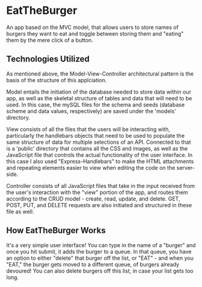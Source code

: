 # EatTheBurger
An app based on the MVC model, that allows users to store names of burgers they want to eat and toggle between storing them and "eating" them by the mere click of a button.

## Technologies Utilized
As mentioned above, the Model-View-Controller architectural pattern is the basis of the structure of this applciation.

Model entails the initiation of the database needed to store data within our app, as well as the skeletal structure of tables and data that will need to be used. In this case, the mySQL files for the schema and seeds (database scheme and data values, respectively) are saved under the 'models' directory.

View consists of all the files that the users will be interacting with, particularly the handlebars objects that need to be used to populate the same structure of data for multiple selections of an API. Connected to that is a 'public' directory that contains all the CSS and images, as well as the JavaScript file that controls the actual functionality of the user interface. In this case I also used "Express-Handlebars" to make the HTML attachments and repeating elements easier to view when editing the code on the server-side.

Controller consists of all JavaScript files that take in the input received from the user's interaction with the "view" portion of the app, and routes them according to the CRUD model - create, read, update, and delete. GET, POST, PUT, and DELETE requests are also initiated and structured in these file as well.

## How EatTheBurger Works
It's a very simple user interface! You can type in the name of a "burger" and once you hit submit, it adds the burger to a queue. In that queue, you have an option to either "delete" that burger off the list, or "EAT" - and when you "EAT," the burger gets moved to a different queue, of burgers already devoured! You can also delete burgers off this list, in case your list gets too long.